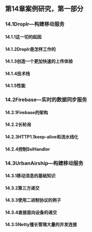 ## 第14章案例研究，第一部分
### 14.1Droplr—构建移动服务
#### 14.1.1这一切的起因



#### 14.1.2Droplr是怎样工作的



#### 14.1.3创造一个更加快速的上传体验



#### 14.1.4技术栈



#### 14.1.5性能



### 14.2Firebase—实时的数据同步服务
#### 14.2.1Firebase的架构



#### 14.2.2长轮询



#### 14.2.3HTTP1.1keep-alive和流水线化



#### 14.2.4控制SslHandler



### 14.3UrbanAirship—构建移动服务
#### 14.3.1移动消息的基础知识



#### 14.3.2第三方递交



#### 14.3.3使用二进制协议的例子



#### 14.3.4直接面向设备的递交



#### 14.3.5Netty擅长管理大量的并发连接



